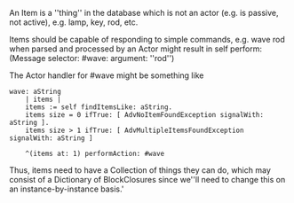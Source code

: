 An Item is a ''thing'' in the database which is not an actor (e.g. is passive, not active), e.g. lamp, key, rod, etc.

Items should be capable of responding to simple commands, e.g.
    wave rod
when parsed and processed by an Actor might result in
    self perform: (Message selector: #wave: argument: ''rod'')

The Actor handler for #wave might be something like

    wave: aString
        | items |
        items := self findItemsLike: aString.
        items size = 0 ifTrue: [ AdvNoItemFoundException signalWith: aString ].
        items size > 1 ifTrue: [ AdvMultipleItemsFoundException signalWith: aString ]

        ^(items at: 1) performAction: #wave

Thus, items need to have a Collection of things they can do, which may consist of a Dictionary of BlockClosures since we''ll need to change this on an instance-by-instance basis.'
